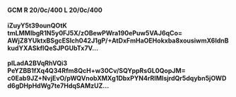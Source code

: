 #### GCM R 20/0c/400 L 20/0c/400
**iZuyY5t39ounQOtK**<br/>**tmLMMlbgR1N5y0FJ5X/zOBewPWra190ePuw5VAJ6qCo=**<br/>**AWjZ8YUktxBSgcESlch042J1gP/+AtDxFmHaOEHokxba8xousiwmX6ldnBkudYXASkfIQeSJPGUbTx7V...**<br/><br/>
**pILadA2BVqRhVQi3**<br/>**PeYZBB1fXq4Q34Rfm8QcH+w30Cv/SQYppRsGL0QopJM=**<br/>**c0Eab9JZ+NvjEvO/pWQVnobXMXg1DbxPYN4rRIMIsjrdQr5dqybn5jOWDd6gDHpHdWg7te7HdqSAMzUZ...**
